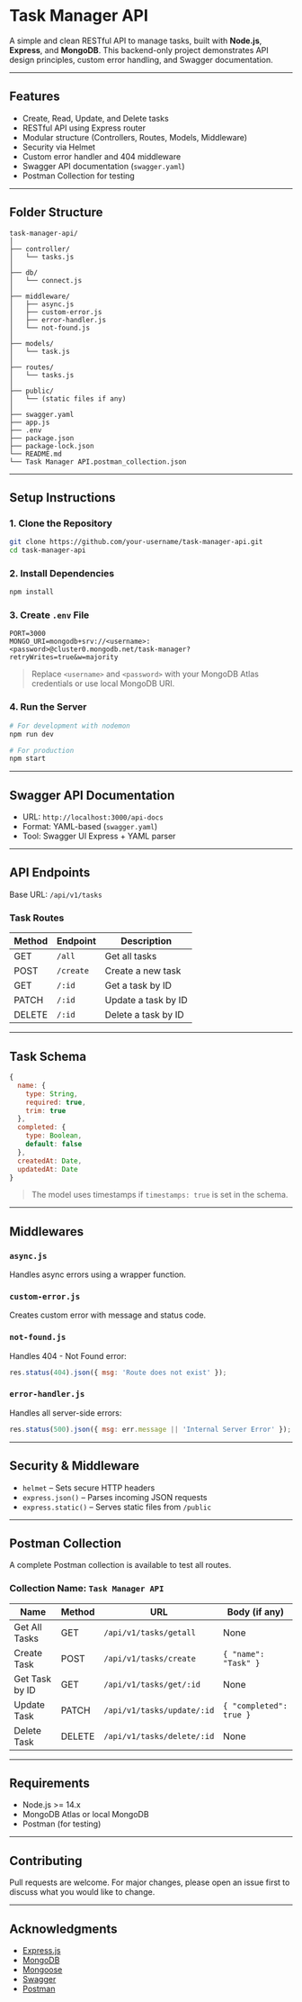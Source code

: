 
#  Task Manager API

A simple and clean RESTful API to manage tasks, built with **Node.js**, **Express**, and **MongoDB**. This backend-only project demonstrates API design principles, custom error handling, and Swagger documentation.

---

##  Features

-  Create, Read, Update, and Delete tasks
-  RESTful API using Express router
-  Modular structure (Controllers, Routes, Models, Middleware)
-  Security via Helmet
-  Custom error handler and 404 middleware
-  Swagger API documentation (`swagger.yaml`)
-  Postman Collection for testing

---

##  Folder Structure

```
task-manager-api/
│
├── controller/
│   └── tasks.js
│
├── db/
│   └── connect.js
│
├── middleware/
│   ├── async.js
│   ├── custom-error.js
│   ├── error-handler.js
│   └── not-found.js
│
├── models/
│   └── task.js
│
├── routes/
│   └── tasks.js
│
├── public/
│   └── (static files if any)
│
├── swagger.yaml
├── app.js
├── .env
├── package.json
├── package-lock.json
└── README.md
└── Task Manager API.postman_collection.json
```

---

##  Setup Instructions

### 1. Clone the Repository

```bash
git clone https://github.com/your-username/task-manager-api.git
cd task-manager-api
```

### 2. Install Dependencies

```bash
npm install
```

### 3. Create `.env` File

```
PORT=3000
MONGO_URI=mongodb+srv://<username>:<password>@cluster0.mongodb.net/task-manager?retryWrites=true&w=majority
```

> Replace `<username>` and `<password>` with your MongoDB Atlas credentials or use local MongoDB URI.

### 4. Run the Server

```bash
# For development with nodemon
npm run dev

# For production
npm start
```

---

##  Swagger API Documentation

- URL: `http://localhost:3000/api-docs`
- Format: YAML-based (`swagger.yaml`)
- Tool: Swagger UI Express + YAML parser

---

##  API Endpoints

Base URL: `/api/v1/tasks`

###  Task Routes

| Method | Endpoint           | Description             |
|--------|--------------------|-------------------------|
| GET    | `/all`             | Get all tasks           |
| POST   | `/create`          | Create a new task       |
| GET    | `/:id`             | Get a task by ID        |
| PATCH  | `/:id`             | Update a task by ID     |
| DELETE | `/:id`             | Delete a task by ID     |

---

##  Task Schema

```js
{
  name: {
    type: String,
    required: true,
    trim: true
  },
  completed: {
    type: Boolean,
    default: false
  },
  createdAt: Date,
  updatedAt: Date
}
```

> The model uses timestamps if `timestamps: true` is set in the schema.

---

##  Middlewares

### `async.js`

Handles async errors using a wrapper function.

### `custom-error.js`

Creates custom error with message and status code.

### `not-found.js`

Handles 404 - Not Found error:

```js
res.status(404).json({ msg: 'Route does not exist' });
```

### `error-handler.js`

Handles all server-side errors:

```js
res.status(500).json({ msg: err.message || 'Internal Server Error' });
```

---

##  Security & Middleware

- `helmet` – Sets secure HTTP headers
- `express.json()` – Parses incoming JSON requests
- `express.static()` – Serves static files from `/public`

---

##  Postman Collection

A complete Postman collection is available to test all routes.

### Collection Name: `Task Manager API`

| Name            | Method | URL                       | Body (if any)          |
|-----------------|--------|---------------------------|------------------------|
| Get All Tasks   | GET    | `/api/v1/tasks/getall`    | None                   |
| Create Task     | POST   | `/api/v1/tasks/create`    | `{ "name": "Task" }`   |
| Get Task by ID  | GET    | `/api/v1/tasks/get/:id`   | None                   |
| Update Task     | PATCH  | `/api/v1/tasks/update/:id`| `{ "completed": true }`|
| Delete Task     | DELETE | `/api/v1/tasks/delete/:id`| None                   |

---

##  Requirements

- Node.js >= 14.x
- MongoDB Atlas or local MongoDB
- Postman (for testing)

---

##  Contributing

Pull requests are welcome. For major changes, please open an issue first to discuss what you would like to change.

---


##  Acknowledgments

- [Express.js](https://expressjs.com/)
- [MongoDB](https://www.mongodb.com/)
- [Mongoose](https://mongoosejs.com/)
- [Swagger](https://swagger.io/)
- [Postman](https://www.postman.com/)
